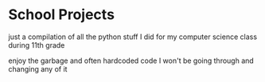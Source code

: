 # School Projects
just a compilation of all the python stuff I did for my computer science class during 11th grade

enjoy the garbage and often hardcoded code
I won't be going through and changing any of it
